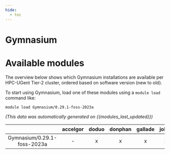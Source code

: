 ```yaml
---
hide:
  - toc
---
```


Gymnasium
=========

# Available modules


The overview below shows which Gymnasium installations are available per HPC-UGent Tier-2 cluster, ordered based on software version (new to old).

To start using Gymnasium, load one of these modules using a `module load` command like:

```shell
module load Gymnasium/0.29.1-foss-2023a
```

*(This data was automatically generated on {{modules_last_updated}})*  

| |accelgor|doduo|donphan|gallade|joltik|shinx|
| :---: | :---: | :---: | :---: | :---: | :---: | :---: |
|Gymnasium/0.29.1-foss-2023a|-|x|x|x|x|x|
